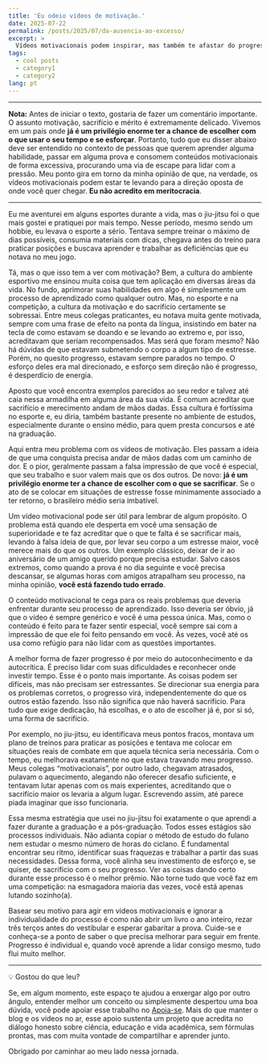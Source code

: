 ```yaml
---
title: 'Eu odeio vídeos de motivação.'
date: 2025-07-22
permalink: /posts/2025/07/da-ausencia-ao-excesso/
excerpt: >
  Vídeos motivacionais podem inspirar, mas também te afastar do progresso real. Neste texto, compartilho por que buscar motivação em excesso pode ser uma fuga e como o autoconhecimento é mais eficaz do que frases de efeito e sacrifício vazio.
tags:
  - cool posts
  - category1
  - category2
lang: pt
---
```


---

**Nota:** Antes de iniciar o texto, gostaria de fazer um comentário importante. O assunto motivação, sacrifício e mérito é extremamente delicado. Vivemos em um país onde **já é um privilégio enorme ter a chance de escolher com o que usar o seu tempo e se esforçar**. Portanto, tudo que eu disser abaixo deve ser entendido no contexto de pessoas que querem aprender alguma habilidade, passar em alguma prova e consomem conteúdos motivacionais de forma excessiva, procurando uma via de escape para lidar com a pressão. Meu ponto gira em torno da minha opinião de que, na verdade, os vídeos motivacionais podem estar te levando para a direção oposta de onde você quer chegar. **Eu não acredito em meritocracia**.

---

Eu me aventurei em alguns esportes durante a vida, mas o jiu-jitsu foi o que mais gostei e pratiquei por mais tempo. Nesse período, mesmo sendo um hobbie, eu levava o esporte a sério. Tentava sempre treinar o máximo de dias possíveis, consumia materiais com dicas, chegava antes do treino para praticar posições e buscava aprender e trabalhar as deficiências que eu notava no meu jogo.

Tá, mas o que isso tem a ver com motivação? Bem, a cultura do ambiente esportivo me ensinou muita coisa que tem aplicação em diversas áreas da vida. No fundo, aprimorar suas habilidades em algo é simplesmente um processo de aprendizado como qualquer outro. Mas, no esporte e na competição, a cultura da motivação e do sacrifício certamente se sobressai. Entre meus colegas praticantes, eu notava muita gente motivada, sempre com uma frase de efeito na ponta da língua, insistindo em bater na tecla de como estavam se doando e se levando ao extremo e, por isso, acreditavam que seriam recompensados. Mas será que foram mesmo? Não há dúvidas de que estavam submetendo o corpo a algum tipo de estresse. Porém, no quesito progresso, estavam sempre parados no tempo. O esforço deles era mal direcionado, e esforço sem direção não é progresso, é desperdício de energia.

Aposto que você encontra exemplos parecidos ao seu redor e talvez até caia nessa armadilha em alguma área da sua vida. É comum acreditar que sacrifício e merecimento andam de mãos dadas. Essa cultura é fortíssima no esporte e, eu diria, também bastante presente no ambiente de estudos, especialmente durante o ensino médio, para quem presta concursos e até na graduação.

Aqui entra meu problema com os vídeos de motivação. Eles passam a ideia de que uma conquista precisa andar de mãos dadas com um caminho de dor. E o pior, geralmente passam a falsa impressão de que você é especial, que seu trabalho e suor valem mais que os dos outros. De novo: **já é um privilégio enorme ter a chance de escolher com o que se sacrificar**. Se o ato de se colocar em situações de estresse fosse minimamente associado a ter retorno, o brasileiro médio seria imbatível.

Um vídeo motivacional pode ser útil para lembrar de algum propósito. O problema está quando ele desperta em você uma sensação de superioridade e te faz acreditar que o que te falta é se sacrificar mais, levando à falsa ideia de que, por levar seu corpo a um estresse maior, você merece mais do que os outros. Um exemplo clássico, deixar de ir ao aniversário de um amigo querido porque precisa estudar. Salvo casos extremos, como quando a prova é no dia seguinte e você precisa descansar, se algumas horas com amigos atrapalham seu processo, na minha opinião, **você está fazendo tudo errado**.

O conteúdo motivacional te cega para os reais problemas que deveria enfrentar durante seu processo de aprendizado. Isso deveria ser óbvio, já que o vídeo é sempre genérico e você é uma pessoa única. Mas, como o conteúdo é feito para te fazer sentir especial, você sempre sai com a impressão de que ele foi feito pensando em você. Às vezes, você até os usa como refúgio para não lidar com as questões importantes.

A melhor forma de fazer progresso é por meio do autoconhecimento e da autocrítica. É preciso lidar com suas dificuldades e reconhecer onde investir tempo. Esse é o ponto mais importante. As coisas podem ser difíceis, mas não precisam ser estressantes. Se direcionar sua energia para os problemas corretos, o progresso virá, independentemente do que os outros estão fazendo. Isso não significa que não haverá sacrifício. Para tudo que exige dedicação, há escolhas, e o ato de escolher já é, por si só, uma forma de sacrifício.

Por exemplo, no jiu-jitsu, eu identificava meus pontos fracos, montava um plano de treinos para praticar as posições e tentava me colocar em situações reais de combate em que aquela técnica seria necessária. Com o tempo, eu melhorava exatamente no que estava travando meu progresso. Meus colegas “motivacionais”, por outro lado, chegavam atrasados, pulavam o aquecimento, alegando não oferecer desafio suficiente, e tentavam lutar apenas com os mais experientes, acreditando que o sacrifício maior os levaria a algum lugar. Escrevendo assim, até parece piada imaginar que isso funcionaria.

Essa mesma estratégia que usei no jiu-jitsu foi exatamente o que aprendi a fazer durante a graduação e a pós-graduação. Todos esses estágios são processos individuais. Não adianta copiar o método de estudo do fulano nem estudar o mesmo número de horas do ciclano. É fundamental encontrar seu ritmo, identificar suas fraquezas e trabalhar a partir das suas necessidades. Dessa forma, você alinha seu investimento de esforço e, se quiser, de sacrifício com o seu progresso. Ver as coisas dando certo durante esse processo é o melhor prêmio. Não torne tudo que você faz em uma competição: na esmagadora maioria das vezes, você está apenas lutando sozinho(a).

Basear seu motivo para agir em vídeos motivacionais e ignorar a individualidade do processo é como não abrir um livro o ano inteiro, rezar três terços antes do vestibular e esperar gabaritar a prova. Cuide-se e conheça-se a ponto de saber o que precisa melhorar para seguir em frente. Progresso é individual e, quando você aprende a lidar consigo mesmo, tudo flui muito melhor.


-----


💡 Gostou do que leu?

Se, em algum momento, este espaço te ajudou a enxergar algo por outro ângulo, entender melhor um conceito ou simplesmente despertou uma boa dúvida, você pode apoiar esse trabalho no [Apoia-se](https://apoia.se/vivercomofisico).
Mais do que manter o blog e os vídeos no ar, esse apoio sustenta um projeto que acredita no diálogo honesto sobre ciência, educação e vida acadêmica, sem fórmulas prontas, mas com muita vontade de compartilhar e aprender junto.

Obrigado por caminhar ao meu lado nessa jornada. 